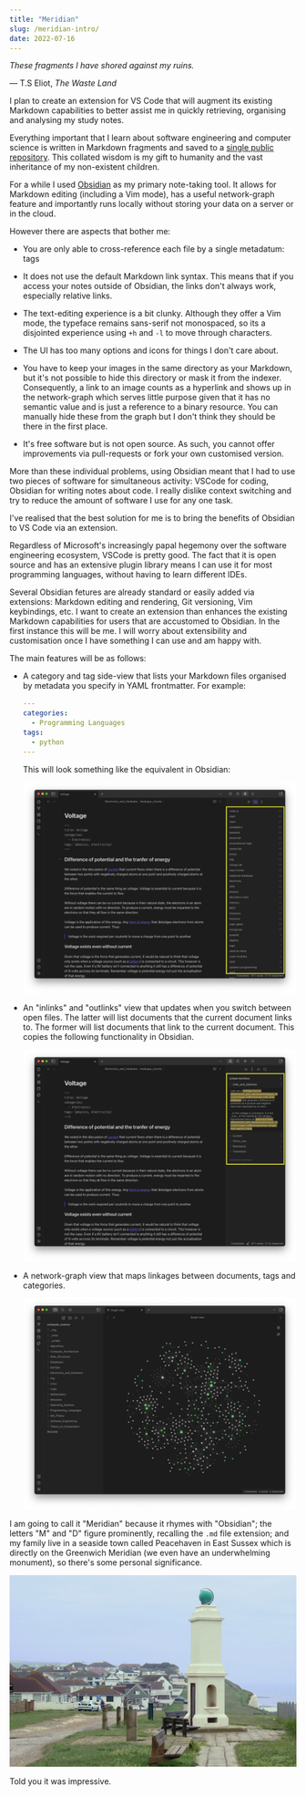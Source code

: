 ```yaml
---
title: "Meridian"
slug: /meridian-intro/
date: 2022-07-16
---
```


_These fragments I have shored against my ruins._

&mdash; T.S Eliot, _The Waste Land_

I plan to create an extension for VS Code that will augment its existing Markdown capabilities to better assist me in quickly retrieving, organising and analysing my study notes.

Everything important that I learn about software engineering and computer science is written in Markdown fragments and saved to a [single public repository](https://github.com/thomasabishop/computer-science). This collated wisdom is my gift to humanity and the vast inheritance of my non-existent children.

For a while I used [Obsidian](https://obsidian.md/) as my primary note-taking tool. It allows for Markdown editing (including a Vim mode), has a useful network-graph feature and importantly runs locally without storing your data on a server or in the cloud.

However there are aspects that bother me:

- You are only able to cross-reference each file by a single metadatum: tags

- It does not use the default Markdown link syntax. This means that if you access your notes outside of Obsidian, the links don't always work, especially relative links.

- The text-editing experience is a bit clunky. Although they offer a Vim mode, the typeface remains sans-serif not monospaced, so its a disjointed experience using `+h` and `-l` to move through characters.

- The UI has too many options and icons for things I don't care about.

- You have to keep your images in the same directory as your Markdown, but it's not possible to hide this directory or mask it from the indexer. Consequently, a link to an image counts as a hyperlink and shows up in the network-graph which serves little purpose given that it has no semantic value and is just a reference to a binary resource. You can manually hide these from the graph but I don't think they should be there in the first place.

- It's free software but is not open source. As such, you cannot offer improvements via pull-requests or fork your own customised version.

More than these individual problems, using Obsidian meant that I had to use two pieces of software for simultaneous activity: VSCode for coding, Obsidian for writing notes about code. I really dislike context switching and try to reduce the amount of software I use for any one task.

I've realised that the best solution for me is to bring the benefits of Obsidian to VS Code via an extension.

Regardless of Microsoft's increasingly papal hegemony over the software engineering ecosystem, VSCode is pretty good. The fact that it is open source and has an extensive plugin library means I can use it for most programming languages, without having to learn different IDEs.

Several Obsidian fetures are already standard or easily added via extensions: Markdown editing and rendering, Git versioning, Vim keybindings, etc. I want to create an extension than enhances the existing Markdown capabilities for users that are accustomed to Obsidian. In the first instance this will be me. I will worry about extensibility and customisation once I have something I can use and am happy with.

The main features will be as follows:

- A category and tag side-view that lists your Markdown files organised by metadata you specify in YAML frontmatter. For example:

  ```yaml
  ---
  categories:
    - Programming Languages
  tags:
    - python
  ---
  ```

  This will look something like the equivalent in Obsidian:

  ![Obsidian tag view](./img/obsidian-tags.png)

- An "inlinks" and "outlinks" view that updates when you switch between open files. The latter will list documents that the current document links to. The former will list documents that link to the current document. This copies the following functionality in Obsidian.

  ![Obsidian backlinks view](./img/obsidian-backlinks.png)

- A network-graph view that maps linkages between documents, tags and categories.

  ![](./img/obsidian-graph-view.png)

I am going to call it "Meridian" because it rhymes with "Obsidian"; the letters "M" and "D" figure prominently, recalling the `.md` file extension; and my family live in a seaside town called Peacehaven in East Sussex which is directly on the Greenwich Meridian (we even have an underwhelming monument), so there's some personal significance.

![](./img/meridian-monument.jpg)

<div class="blog-image-caption">
Told you it was impressive.
</div>

